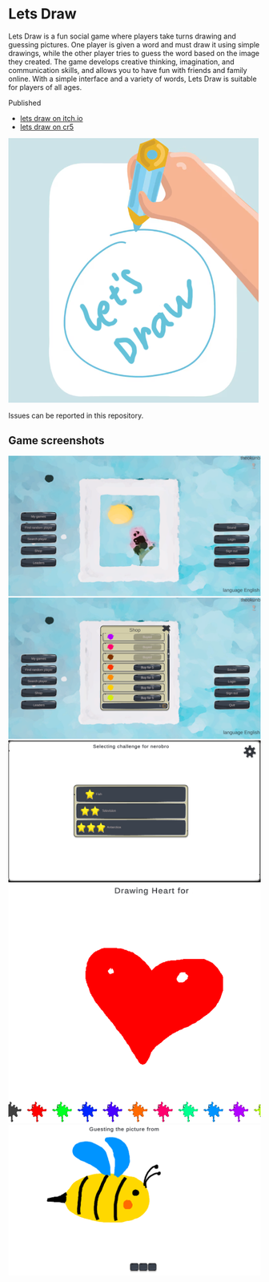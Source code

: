 # Lets Draw

Lets Draw is a fun social game where players take turns drawing and guessing pictures. One player is given a word and must draw it using simple drawings, while the other player tries to guess the word based on the image they created. The game develops creative thinking, imagination, and communication skills, and allows you to have fun with friends and family online. With a simple interface and a variety of words, Lets Draw is suitable for players of all ages.

Published
- [lets draw on itch.io](https://theokunb.itch.io/lets-draw)
- [lets draw on cr5](https://ims.cr5.space/app/p/gzFT1BH1/lets-draw/about)

![main](https://github.com/theokunb/Lets-Draw-Game/blob/main/Promo/DrawMain.PNG)


Issues can be reported in this repository.


## Game screenshots

![main menu](https://github.com/theokunb/Lets-Draw-Game/blob/main/Promo/Screen3.PNG)
![game shop](https://github.com/theokunb/Lets-Draw-Game/blob/main/Promo/Screen4.PNG)
![secelting challenge](https://github.com/theokunb/Lets-Draw-Game/blob/main/Promo/Screen5.PNG)
![drawing picture](https://github.com/theokunb/Lets-Draw-Game/blob/main/Promo/Screen2.PNG)
![guesting picture](https://github.com/theokunb/Lets-Draw-Game/blob/main/Promo/Screen1.PNG)
